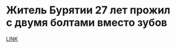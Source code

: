 # Житель Бурятии 27 лет прожил с двумя болтами вместо зубов 



[LINK](https://varlamov.ru/3396215.html)